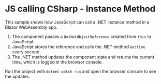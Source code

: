 # JS calling CSharp - Instance Method

This sample shows how JavaScript can call a .NET instance method in a Blazor WebAssembly app.

1. The component passes a `DotNetObjectReference` created from `this` to JavaScript.
2. JavaScript stores the reference and calls the .NET method `GetTime` every second.
3. The .NET method updates the component state and returns the current time, which is logged in the browser console.

Run the project with `dotnet watch run` and open the browser console to see the updates.

